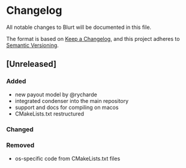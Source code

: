 # Changelog

All notable changes to Blurt will be documented in this file.

The format is based on [Keep a Changelog](https://keepachangelog.com/en/1.0.0/),
and this project adheres to [Semantic Versioning](https://semver.org/spec/v2.0.0.html).

## [Unreleased]

### Added

- new payout model by @rycharde
- integrated condenser into the main repository
- support and docs for compiling on macos
- CMakeLists.txt restructured

### Changed

### Removed

- os-specific code from CMakeLists.txt files
